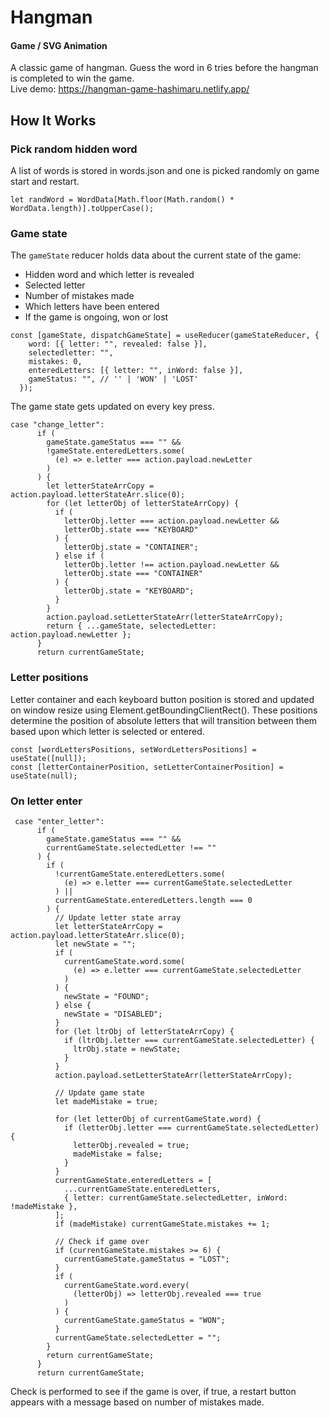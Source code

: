# Hangman
#### Game / SVG Animation
A classic game of hangman.
Guess the word in 6 tries before the hangman is completed to win the game.  
Live demo: https://hangman-game-hashimaru.netlify.app/
## How It Works

### Pick random hidden word
A list of words is stored in words.json and one is picked randomly on game start and restart.
```
let randWord = WordData[Math.floor(Math.random() * WordData.length)].toUpperCase();
```
### Game state
The `gameState` reducer holds data about the current state of the game:
- Hidden word and which letter is revealed
- Selected letter
- Number of mistakes made
- Which letters have been entered
- If the game is ongoing, won or lost
```
const [gameState, dispatchGameState] = useReducer(gameStateReducer, {
    word: [{ letter: "", revealed: false }],
    selectedletter: "",
    mistakes: 0,
    enteredLetters: [{ letter: "", inWord: false }],
    gameStatus: "", // '' | 'WON' | 'LOST'
  });
```
The game state gets updated on every key press.
```
case "change_letter":
      if (
        gameState.gameStatus === "" &&
        !gameState.enteredLetters.some(
          (e) => e.letter === action.payload.newLetter
        )
      ) {
        let letterStateArrCopy = action.payload.letterStateArr.slice(0);
        for (let letterObj of letterStateArrCopy) {
          if (
            letterObj.letter === action.payload.newLetter &&
            letterObj.state === "KEYBOARD"
          ) {
            letterObj.state = "CONTAINER";
          } else if (
            letterObj.letter !== action.payload.newLetter &&
            letterObj.state === "CONTAINER"
          ) {
            letterObj.state = "KEYBOARD";
          }
        }
        action.payload.setLetterStateArr(letterStateArrCopy);
        return { ...gameState, selectedLetter: action.payload.newLetter };
      }
      return currentGameState;
```
### Letter positions
Letter container and each keyboard button position is stored and updated on window resize using Element.getBoundingClientRect(). These positions determine the position of absolute letters that will transition between them based upon which letter is selected or entered.
```
const [wordLettersPositions, setWordLettersPositions] = useState([null]);
const [letterContainerPosition, setLetterContainerPosition] = useState(null);
```
### On letter enter
```
 case "enter_letter":
      if (
        gameState.gameStatus === "" &&
        currentGameState.selectedLetter !== ""
      ) {
        if (
          !currentGameState.enteredLetters.some(
            (e) => e.letter === currentGameState.selectedLetter
          ) ||
          currentGameState.enteredLetters.length === 0
        ) {
          // Update letter state array
          let letterStateArrCopy = action.payload.letterStateArr.slice(0);
          let newState = "";
          if (
            currentGameState.word.some(
              (e) => e.letter === currentGameState.selectedLetter
            )
          ) {
            newState = "FOUND";
          } else {
            newState = "DISABLED";
          }
          for (let ltrObj of letterStateArrCopy) {
            if (ltrObj.letter === currentGameState.selectedLetter) {
              ltrObj.state = newState;
            }
          }
          action.payload.setLetterStateArr(letterStateArrCopy);

          // Update game state
          let madeMistake = true;

          for (let letterObj of currentGameState.word) {
            if (letterObj.letter === currentGameState.selectedLetter) {
              letterObj.revealed = true;
              madeMistake = false;
            }
          }
          currentGameState.enteredLetters = [
            ...currentGameState.enteredLetters,
            { letter: currentGameState.selectedLetter, inWord: !madeMistake },
          ];
          if (madeMistake) currentGameState.mistakes += 1;

          // Check if game over
          if (currentGameState.mistakes >= 6) {
            currentGameState.gameStatus = "LOST";
          }
          if (
            currentGameState.word.every(
              (letterObj) => letterObj.revealed === true
            )
          ) {
            currentGameState.gameStatus = "WON";
          }
          currentGameState.selectedLetter = "";
        }
        return currentGameState;
      }
      return currentGameState;
```
Check is performed to see if the game is over, if true, a restart button appears with a message based on number of mistakes made.

